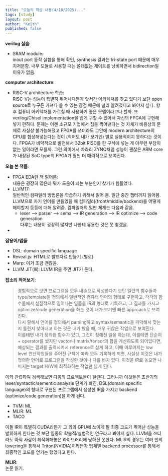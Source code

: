```yaml
---
title: "오늘의 학습 내용(4/18/2025)..."
tags: [study]
layout: post
author: "Keith"
published: false
---
```


**verilog 실습**:    
- SRAM module:     
inout port 동작 실험을 통해 확인, synthesis 결과는 tri-state port 때문에 매우 지저분함. 내부 모듈로 사용할 때는 쓸데없는 게이트를 낭비하면서 bidirection일 이유가 없음.

**computer architecture**:       
- RISC-V architecture 학습:     
RISC-V는 성능이 특별히 뛰어나다든가 앞서간 아키텍쳐를 갖고 있다기 보단 open source로 누구든 가져다 쓸 수 있는 장점 때문에 널리 알려졌다고 봐야지 싶다.
향후 컴퓨터 아키텍쳐를 가르칠 때 사용하기 좋은 모델이라고나 할까. 또 verilog/Chisel implementation을 쉽게 구할 수 있어서 자신의 FPGA에 구현해 넣기 편하다. 문제는 이젠 소규모 기업에서 칩을 찍어낸다는 것 자체가 비용상의 문제로 사실상 불가능해졌고 FPGA를 쓰더라도 그안에 modern architecture의 CPU를 합성해넣는다는 것이 (적어도 내가 보기엔) 별로 실용적이지 못하다는 것이다. FPGA가 비약적으로 발전해서 32bit RISC를 한 구석에 넣는 게 아무런 부담이 없는 일이라면 모를까. 그런 의미에서 차라리 ZYNQ처럼 성능이 괜찮은 ARM core가 내장된 SoC type의 FPGA가 훨씬 더 매력적으로 보여진다.

**오늘 본 책들**:
- FPGA EDA란 책 읽어봄:     
내용은 굉장히 많은데 뭐가 도움이 되는 부분인지 찾기가 힘들었다.
- LLVM17:    
일반적인 컴파일러 방법론을 학습하기 위해서 읽어 봄. 일단 중간 챕터까지 읽어봄. LLVM으로 자기 언어를 만들었을 때 컴파일러(front/middle/backend)를 어떻게 해야할지 등등에 대해 알려줌.
컴파일러의 일반 체계는 다음과 같음. 
   - lexer --> parser --> sema --> IR generation --> IR optimize --> code generation     
다루는 내용이 굉장히 많지만 나한테 유용한 것은 못 찾겠음.
- 

**잡용어/앱들**:     
- DSL: domain specific language
- Reveal.js: HTML로 발표자료 만들기 (별로)
- Marp: 이거 조금 괜찮음.
- LLVM JIT(lli): LLVM IR을 주면 JIT가 돈다.

**잡소리 적어보기**:   
> 경험적으로 보면 프로그램을 모두 내손으로 작성한다기 보단 일련의 함수들과 type/template을 정의해서 일반적인 컴퓨터 언어의 형태로 구현하고, 각각의 함수들에서 실질적으로 일어나는 일들을 IR의 형태로 기록하고, 그 결과를 가지고 optimize/code generation을 하는 것이 내가 보기엔 빠른 approach로 보여진다.    
다시 말해서 언어를 정의해서 parsing하고 syntax/semantic을 파악해서 맞는지 틀린지 찾아내고 하는 것은 내가 봤을 때, 매우 귀찮은 작업으로 보여진다.   
이를테면 내가 정의한 함수가 있고, 그것이 정해진 일을 하는데, 이를테면 단순히 + operator를 썼지만 vector나 matrix/tensor의 합을 계산하도록 되어있다면, 예상되는 결과를 출력시켜서 reference로 삼게 하고, 이때 이루어지는 low level 연산작업들을 주어진 규칙에 따라 모두 기록하게 되면, 사실상 이것은 내가 정의한 언어로 프로그램을 작성한 것이나 다를 바가 없다. 이것을 IR로 놓으면 나머지는 target H/W에 최적화하는 작업만 남게 된다.

이와 관련하여 검색해보면 다음의 프로젝트들이 걸린다. 그러니까 이것들은 초반기의 lexer/syntactic/sementic analysis 단계가 빠진, DSL(domain specific language)의 형태로 구현된 프로그램에서 생성한 IR을 가지고 backend (optimize/code generation)을 하게 된다.
- TVM: ML
- MLIR: ML
- TACO

이들 IR이 특별히 CUDA라든가 그 외의 GPU에 쓰이게 될 최종 코드가 뛰어난 성능을 발휘하게 한다는 것 보단 일종의 학술적/실험적인 연구라고 봐야지 싶다. 
LLVM을 쓰더라도 아직 사람이 최적화해놓은 라이브러리에 당하진 못한다. MLIR의 경우는 여러 번의 lowering을 통해서 Triton(NVIDIA)이라든가 업체별 backend processor를 통해서 최종적인 코드를 얻기는 했었다고 한다.

**MLIR**:    
논문 읽기. 